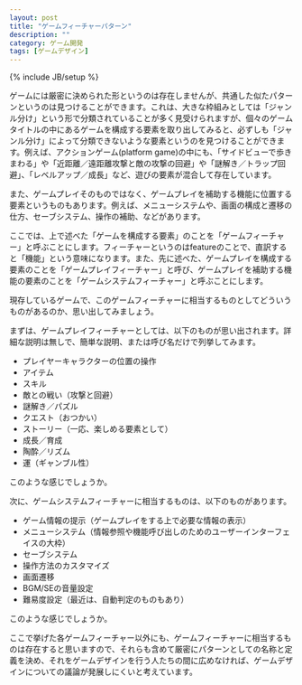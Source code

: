 ```yaml
---
layout: post
title: "ゲームフィーチャーパターン"
description: ""
category: ゲーム開発
tags: [ゲームデザイン]
---
```

{% include JB/setup %}

ゲームには厳密に決められた形というのは存在しませんが、共通した似たパターンというのは見つけることができます。これは、大きな枠組みとしては「ジャンル分け」という形で分類されていることが多く見受けられますが、個々のゲームタイトルの中にあるゲームを構成する要素を取り出してみると、必ずしも「ジャンル分け」によって分類できないような要素というのを見つけることができます。例えば、アクションゲーム(platform game)の中にも、「サイドビューで歩きまわる」や「近距離／遠距離攻撃と敵の攻撃の回避」や「謎解き／トラップ回避」、「レベルアップ／成長」など、遊びの要素が混合して存在しています。

また、ゲームプレイそのものではなく、ゲームプレイを補助する機能に位置する要素というものもあります。例えば、メニューシステムや、画面の構成と遷移の仕方、セーブシステム、操作の補助、などがあります。

ここでは、上で述べた「ゲームを構成する要素」のことを「ゲームフィーチャー」と呼ぶことにします。フィーチャーというのはfeatureのことで、直訳すると「機能」という意味になります。また、先に述べた、ゲームプレイを構成する要素のことを「ゲームプレイフィーチャー」と呼び、ゲームプレイを補助する機能の要素のことを「ゲームシステムフィーチャー」と呼ぶことにします。

現存しているゲームで、このゲームフィーチャーに相当するものとしてどういうものがあるのか、思い出してみましょう。

まずは、ゲームプレイフィーチャーとしては、以下のものが思い出されます。詳細な説明は無しで、簡単な説明、または呼び名だけで列挙してみます。

- プレイヤーキャラクターの位置の操作
- アイテム
- スキル
- 敵との戦い（攻撃と回避）
- 謎解き／パズル
- クエスト（おつかい）
- ストーリー（一応、楽しめる要素として）
- 成長／育成
- 陶酔／リズム
- 運（ギャンブル性）

このような感じでしょうか。

次に、ゲームシステムフィーチャーに相当するものは、以下のものがあります。

- ゲーム情報の提示（ゲームプレイをする上で必要な情報の表示）
- メニューシステム（情報参照や機能呼び出しのためのユーザーインターフェイスの大枠）
- セーブシステム
- 操作方法のカスタマイズ
- 画面遷移
- BGM/SEの音量設定
- 難易度設定（最近は、自動判定のものもあり）

このような感じでしょうか。

ここで挙げた各ゲームフィーチャー以外にも、ゲームフィーチャーに相当するものは存在すると思いますので、それらも含めて厳密にパターンとしての名称と定義を決め、それをゲームデザインを行う人たちの間に広めなければ、ゲームデザインについての議論が発展しにくいと考えています。

